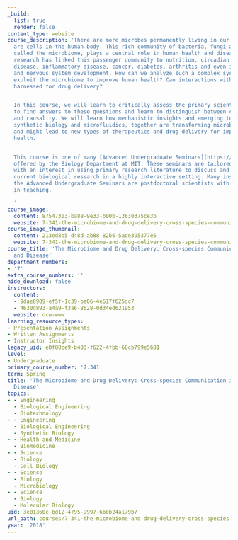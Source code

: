 ```yaml
---
_build:
  list: true
  render: false
content_type: website
course_description: 'There are more microbes permanently living in our gut than there
  are cells in the human body. This rich community of bacteria, fungi and viruses,
  called the microbiome, plays a central role in human health and disease. Recent
  research has linked this passenger community to nutrition, circadian rhythms, infectious
  disease, inflammatory disease, cancer, diabetes, arthritis and even immune system
  and nervous system development. How can we analyze such a complex system? Can we
  exploit the microbiome to improve human health? Can interactions with microbes be
  harnessed for drug delivery?


  In this course, we will learn to critically assess the primary scientific literature
  to find answers to these questions and learn to distinguish between correlation
  and causality. We will learn how mechanistic insights and emerging tools, such as
  synthetic biology and microfluidics, together are transforming microbiome research,
  and might lead to new types of therapeutics and drug delivery for improving human
  health.


  This course is one of many [Advanced Undergraduate Seminars](https://biology.mit.edu/undergraduate/current-students/subject-offerings/advanced-undergraduate-seminars/)
  offered by the Biology Department at MIT. These seminars are tailored for students
  with an interest in using primary research literature to discuss and learn about
  current biological research in a highly interactive setting. Many instructors of
  the Advanced Undergraduate Seminars are postdoctoral scientists with a strong interest
  in teaching.

  '
course_image:
  content: 87547303-ba88-9e33-b00b-13630375ce3b
  website: 7-341-the-microbiome-and-drug-delivery-cross-species-communication-in-health-and-disease-spring-2018
course_image_thumbnail:
  content: 213ed8b5-d48d-ab88-82b6-5ace395377e5
  website: 7-341-the-microbiome-and-drug-delivery-cross-species-communication-in-health-and-disease-spring-2018
course_title: 'The Microbiome and Drug Delivery: Cross-species Communication in Health
  and Disease'
department_numbers:
- '7'
extra_course_numbers: ''
hide_download: false
instructors:
  content:
  - 9dae8989-ef5f-1c39-ba06-4e617f625dc7
  - 4630d893-a4a9-f3a6-8628-0d34ed621953
  website: ocw-www
learning_resource_types:
- Presentation Assignments
- Written Assignments
- Instructor Insights
legacy_uid: e8f80ce9-b403-f622-4fbb-68cb799e5681
level:
- Undergraduate
primary_course_number: '7.341'
term: Spring
title: 'The Microbiome and Drug Delivery: Cross-species Communication in Health and
  Disease'
topics:
- - Engineering
  - Biological Engineering
  - Biotechnology
- - Engineering
  - Biological Engineering
  - Synthetic Biology
- - Health and Medicine
  - Biomedicine
- - Science
  - Biology
  - Cell Biology
- - Science
  - Biology
  - Microbiology
- - Science
  - Biology
  - Molecular Biology
uid: 3e01360c-bd12-4795-9997-6b0b24a179b7
url_path: courses/7-341-the-microbiome-and-drug-delivery-cross-species-communication-in-health-and-disease-spring-2018
year: '2018'
---
```

